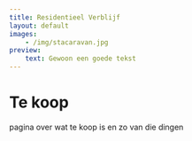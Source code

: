 ```yaml
---
title: Residentieel Verblijf
layout: default
images:
    - /img/stacaravan.jpg
preview: 
    text: Gewoon een goede tekst
---
```


# Te koop
pagina over wat te koop is en zo van die dingen